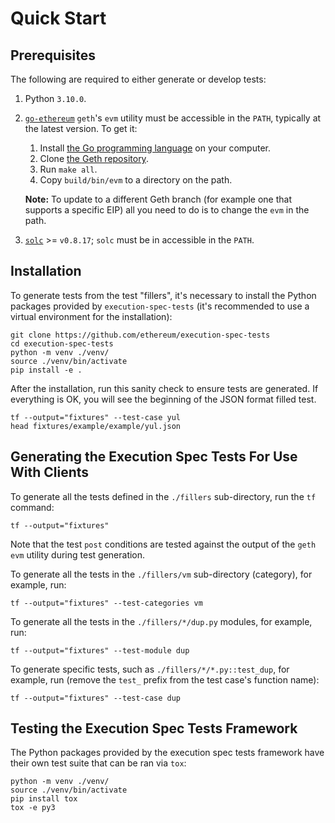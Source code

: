 # Quick Start

## Prerequisites

The following are required to either generate or develop tests:

1. Python `3.10.0`.
2. [`go-ethereum`](https://github.com/ethereum/go-ethereum) `geth`'s `evm` utility must be accessible in the `PATH`, typically at the latest version. To get it:
     1. Install [the Go programming language](https://go.dev/doc/install) on your computer.
     2. Clone [the Geth repository](https://github.com/ethereum/go-ethereum).
     3. Run `make all`.
     4. Copy `build/bin/evm` to a directory on the path.
   
   **Note:** To update to a different Geth branch (for example one that supports a specific EIP) all you need to do is to change the `evm` in the path.
   
3. [`solc`](https://github.com/ethereum/solidity) >= `v0.8.17`; `solc` must be in accessible in the `PATH`.

## Installation

To generate tests from the test "fillers", it's necessary to install the Python packages provided by `execution-spec-tests` (it's recommended to use a virtual environment for the installation):

```console
git clone https://github.com/ethereum/execution-spec-tests
cd execution-spec-tests
python -m venv ./venv/
source ./venv/bin/activate
pip install -e .
```

After the installation, run this sanity check to ensure tests are generated.
If everything is OK, you will see the beginning of the JSON format filled test.

```console
tf --output="fixtures" --test-case yul
head fixtures/example/example/yul.json
```


## Generating the Execution Spec Tests For Use With Clients

To generate all the tests defined in the `./fillers` sub-directory, run the `tf` command:

```console
tf --output="fixtures"
```

Note that the test `post` conditions are tested against the output of the `geth` `evm` utility during test generation.

To generate all the tests in the `./fillers/vm` sub-directory (category), for example, run:
```console
tf --output="fixtures" --test-categories vm
```

To generate all the tests in the `./fillers/*/dup.py` modules, for example, run:
```console
tf --output="fixtures" --test-module dup
```

To generate specific tests, such as `./fillers/*/*.py::test_dup`, for example, run (remove the `test_` prefix from the test case's function name):
```console
tf --output="fixtures" --test-case dup
```

## Testing the Execution Spec Tests Framework

The Python packages provided by the execution spec tests framework have their own test suite that can be ran via `tox`:

```console
python -m venv ./venv/
source ./venv/bin/activate
pip install tox
tox -e py3
```
